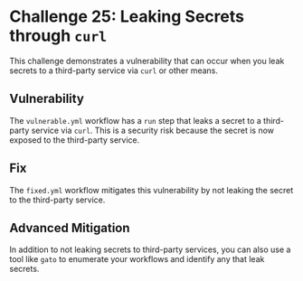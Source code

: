 # Challenge 25: Leaking Secrets through `curl`

This challenge demonstrates a vulnerability that can occur when you leak secrets to a third-party service via `curl` or other means.

## Vulnerability

The `vulnerable.yml` workflow has a `run` step that leaks a secret to a third-party service via `curl`. This is a security risk because the secret is now exposed to the third-party service.

## Fix

The `fixed.yml` workflow mitigates this vulnerability by not leaking the secret to the third-party service.

## Advanced Mitigation

In addition to not leaking secrets to third-party services, you can also use a tool like `gato` to enumerate your workflows and identify any that leak secrets.
